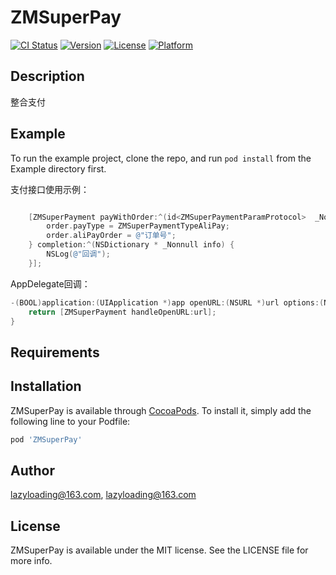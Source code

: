 # ZMSuperPay


[![CI Status](https://img.shields.io/travis/lazyloading@163.com/ZMSuperPay.svg?style=flat)](https://travis-ci.org/lazyloading@163.com/ZMSuperPay)
[![Version](https://img.shields.io/cocoapods/v/ZMSuperPay.svg?style=flat)](https://cocoapods.org/pods/ZMSuperPay)
[![License](https://img.shields.io/cocoapods/l/ZMSuperPay.svg?style=flat)](https://cocoapods.org/pods/ZMSuperPay)
[![Platform](https://img.shields.io/cocoapods/p/ZMSuperPay.svg?style=flat)](https://cocoapods.org/pods/ZMSuperPay)


## Description
整合支付
## Example

To run the example project, clone the repo, and run `pod install` from the Example directory first.

支付接口使用示例：
```objectivec

    [ZMSuperPayment payWithOrder:^(id<ZMSuperPaymentParamProtocol>  _Nonnull order) {
        order.payType = ZMSuperPaymentTypeAliPay;
        order.aliPayOrder = @"订单号";
    } completion:^(NSDictionary * _Nonnull info) {
        NSLog(@"回调");
    }];

```

AppDelegate回调：
```objectivec
-(BOOL)application:(UIApplication *)app openURL:(NSURL *)url options:(NSDictionary<UIApplicationOpenURLOptionsKey,id> *)options{
    return [ZMSuperPayment handleOpenURL:url];
}

```

## Requirements

## Installation

ZMSuperPay is available through [CocoaPods](https://cocoapods.org). To install
it, simply add the following line to your Podfile:

```ruby
pod 'ZMSuperPay'
```

## Author

lazyloading@163.com, lazyloading@163.com

## License

ZMSuperPay is available under the MIT license. See the LICENSE file for more info.



